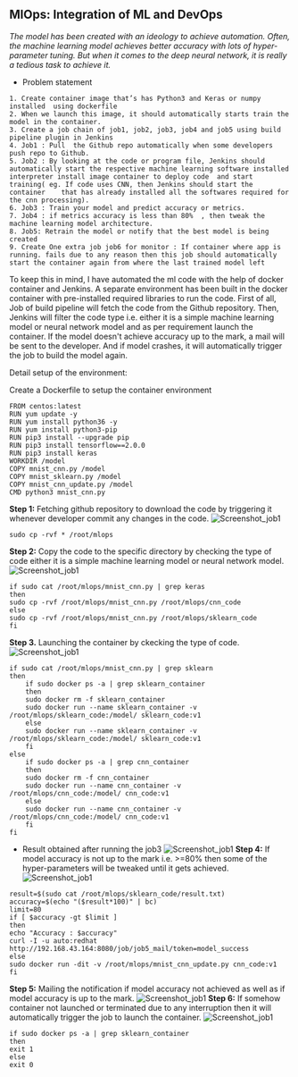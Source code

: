 ## MlOps: Integration of ML and DevOps
*The model has been created with an ideology to achieve automation. Often, the machine learning model achieves better accuracy with lots of hyper-parameter tuning. But when it comes to the deep neural network, it is really a tedious task to achieve it.*

- Problem statement
```
1. Create container image that’s has Python3 and Keras or numpy  installed  using dockerfile 
2. When we launch this image, it should automatically starts train the model in the container.
3. Create a job chain of job1, job2, job3, job4 and job5 using build pipeline plugin in Jenkins 
4. Job1 : Pull  the Github repo automatically when some developers push repo to Github.
5. Job2 : By looking at the code or program file, Jenkins should automatically start the respective machine learning software installed    interpreter install image container to deploy code  and start training( eg. If code uses CNN, then Jenkins should start the container    that has already installed all the softwares required for the cnn processing).
6. Job3 : Train your model and predict accuracy or metrics.
7. Job4 : if metrics accuracy is less than 80%  , then tweak the machine learning model architecture.
8. Job5: Retrain the model or notify that the best model is being created
9. Create One extra job job6 for monitor : If container where app is running. fails due to any reason then this job should automatically start the container again from where the last trained model left
```
To keep this in mind, I have automated the ml code with the help of docker container and  Jenkins. A separate environment has been built in the docker container with pre-installed required libraries to run the code. First of all, Job of build pipeline will fetch the code from the Github repository. Then, Jenkins will filter the code type i.e. either it is a simple machine learning model or neural network model and as per requirement launch the container. If the model doesn't achieve accuracy up to the mark, a mail will be sent to the developer. And if model crashes, it will automatically trigger the job to build the model again.

Detail setup of the environment:

Create a Dockerfile to setup the container environment
```
FROM centos:latest
RUN yum update -y
RUN yum install python36 -y
RUN yum install python3-pip
RUN pip3 install --upgrade pip
RUN pip3 install tensorflow==2.0.0
RUN pip3 install keras
WORKDIR /model
COPY mnist_cnn.py /model
COPY mnist_sklearn.py /model
COPY mnist_cnn_update.py /model
CMD python3 mnist_cnn.py
```
**Step 1:** Fetching github repository to download the code by triggering it whenever developer commit any changes in the code.
![Screenshot_job1](Images/job1.png)
```
sudo cp -rvf * /root/mlops
```
**Step 2:** Copy the code to the specific directory by checking the type of code either it is a simple machine learning model or neural network model.
![Screenshot_job1](Images/job2.png)
```
if sudo cat /root/mlops/mnist_cnn.py | grep keras
then
sudo cp -rvf /root/mlops/mnist_cnn.py /root/mlops/cnn_code
else
sudo cp -rvf /root/mlops/mnist_cnn.py /root/mlops/sklearn_code
fi
```
**Step 3.** Launching the container by ckecking the type of code.
![Screenshot_job1](Images/job3.png)
```
if sudo cat /root/mlops/mnist_cnn.py | grep sklearn
then
	if sudo docker ps -a | grep sklearn_container
    then
    sudo docker rm -f sklearn_container
    sudo docker run --name sklearn_container -v /root/mlops/sklearn_code:/model/ sklearn_code:v1
    else
    sudo docker run --name sklearn_container -v /root/mlops/sklearn_code:/model/ sklearn_code:v1
    fi
else
	if sudo docker ps -a | grep cnn_container
    then
    sudo docker rm -f cnn_container
	sudo docker run --name cnn_container -v /root/mlops/cnn_code:/model/ cnn_code:v1
    else
    sudo docker run --name cnn_container -v /root/mlops/cnn_code:/model/ cnn_code:v1
    fi
fi
```
- Result obtained after running the job3
![Screenshot_job1](Images/job3_result.png)
**Step 4:** If model accuracy is not up to the mark i.e. >=80% then some of the hyper-parameters will be tweaked until it gets achieved.
![Screenshot_job1](Images/job4.png)
```
result=$(sudo cat /root/mlops/sklearn_code/result.txt)
accuracy=$(echo "($result*100)" | bc)
limit=80
if [ $accuracy -gt $limit ]
then
echo "Accuracy : $accuracy"
curl -I -u auto:redhat http://192.168.43.164:8080/job/job5_mail/token=model_success
else
sudo docker run -dit -v /root/mlops/mnist_cnn_update.py cnn_code:v1 
fi
```
**Step 5:** Mailing the notification if model accuracy not achieved as well as if model accuracy is up to the mark.
![Screenshot_job1](Images/job5.png)
**Step 6:** If somehow container not launched or terminated due to any interruption then it will automatically trigger the job to launch the container.
![Screenshot_job1](Images/job6.png)
```
if sudo docker ps -a | grep sklearn_container
then
exit 1
else
exit 0
```

